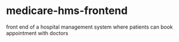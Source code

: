 # medicare-hms-frontend
front end of a hospital management system where patients can book appointment with doctors
